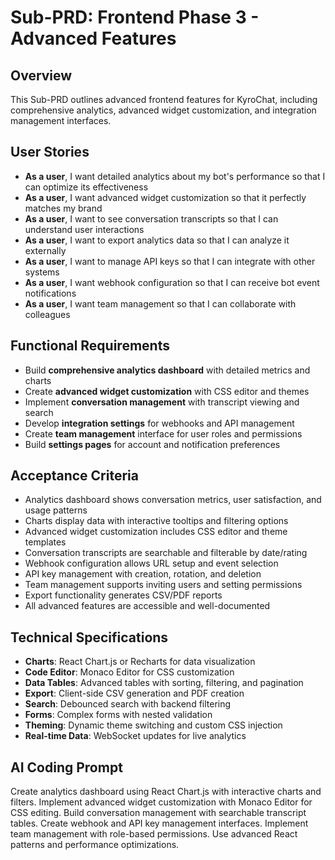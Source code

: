 # Sub-PRD: Frontend Phase 3 - Advanced Features

## Overview
This Sub-PRD outlines advanced frontend features for KyroChat, including comprehensive analytics, advanced widget customization, and integration management interfaces.

## User Stories
- **As a user**, I want detailed analytics about my bot's performance so that I can optimize its effectiveness
- **As a user**, I want advanced widget customization so that it perfectly matches my brand
- **As a user**, I want to see conversation transcripts so that I can understand user interactions
- **As a user**, I want to export analytics data so that I can analyze it externally
- **As a user**, I want to manage API keys so that I can integrate with other systems
- **As a user**, I want webhook configuration so that I can receive bot event notifications
- **As a user**, I want team management so that I can collaborate with colleagues

## Functional Requirements
- Build **comprehensive analytics dashboard** with detailed metrics and charts
- Create **advanced widget customization** with CSS editor and themes
- Implement **conversation management** with transcript viewing and search
- Develop **integration settings** for webhooks and API management
- Create **team management** interface for user roles and permissions
- Build **settings pages** for account and notification preferences

## Acceptance Criteria
- Analytics dashboard shows conversation metrics, user satisfaction, and usage patterns
- Charts display data with interactive tooltips and filtering options
- Advanced widget customization includes CSS editor and theme templates
- Conversation transcripts are searchable and filterable by date/rating
- Webhook configuration allows URL setup and event selection
- API key management with creation, rotation, and deletion
- Team management supports inviting users and setting permissions
- Export functionality generates CSV/PDF reports
- All advanced features are accessible and well-documented

## Technical Specifications
- **Charts**: React Chart.js or Recharts for data visualization
- **Code Editor**: Monaco Editor for CSS customization
- **Data Tables**: Advanced tables with sorting, filtering, and pagination
- **Export**: Client-side CSV generation and PDF creation
- **Search**: Debounced search with backend filtering
- **Forms**: Complex forms with nested validation
- **Theming**: Dynamic theme switching and custom CSS injection
- **Real-time Data**: WebSocket updates for live analytics

## AI Coding Prompt
Create analytics dashboard using React Chart.js with interactive charts and filters. Implement advanced widget customization with Monaco Editor for CSS editing. Build conversation management with searchable transcript tables. Create webhook and API key management interfaces. Implement team management with role-based permissions. Use advanced React patterns and performance optimizations.